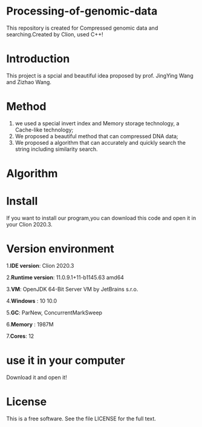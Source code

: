 # Processing-of-genomic-data
  This repository is created  for Compressed genomic data and searching.Created by Clion, used C++!
# Introduction
  This project is a spcial and beautiful idea proposed by prof. JingYing Wang and Zizhao Wang. 
# Method
  1. we used a special invert index and Memory storage technology, a Cache-like technology;
  2. We proposed a beautiful method that can compressed DNA data;
  3. We proposed a algorithm that can accurately and quickly search the string including similarity search.
# Algorithm
# Install
  If you want to install our program,you can download this code and open it in your Clion 2020.3.
# Version environment   

  1.__IDE version__:
      Clion 2020.3
      
  2.__Runtime version__:
      11.0.9.1+11-b1145.63 amd64

  3.__VM__:
      OpenJDK 64-Bit Server VM by JetBrains s.r.o.
      
  4.__Windows__ :
      10 10.0
      
  5.__GC__:
      ParNew, ConcurrentMarkSweep
      
  6.__Memory__ :
      1987M
      
  7.__Cores__:
      12
      
# use it in your computer
  Download it and open it!
  
# License
  This is a free software. See the file LICENSE for the full text.
